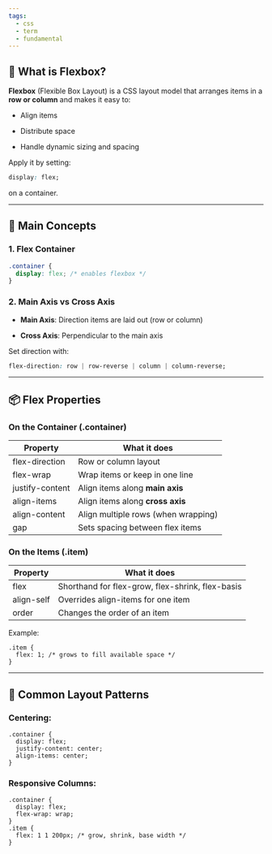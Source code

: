 ```yaml
---
tags:
  - css
  - term
  - fundamental
---
```


## **🧱 What is Flexbox?**

  

**Flexbox** (Flexible Box Layout) is a CSS layout model that arranges items in a **row or column** and makes it easy to:

- Align items
    
- Distribute space
    
- Handle dynamic sizing and spacing
    

  

Apply it by setting:

```css
display: flex;
```

on a container.

---

## **🔑 Main Concepts**

  

### **1. Flex Container**

```css
.container {
  display: flex; /* enables flexbox */
}
```

### **2. Main Axis vs Cross Axis**

- **Main Axis**: Direction items are laid out (row or column)
    
- **Cross Axis**: Perpendicular to the main axis
    

  

Set direction with:

```css 
flex-direction: row | row-reverse | column | column-reverse;
```

  

---

## **📦 Flex Properties**

  

### **On the Container (.container)**

|**Property**|**What it does**|
|---|---|
|flex-direction|Row or column layout|
|flex-wrap|Wrap items or keep in one line|
|justify-content|Align items along **main axis**|
|align-items|Align items along **cross axis**|
|align-content|Align multiple rows (when wrapping)|
|gap|Sets spacing between flex items|


### **On the Items (.item)**


|**Property**|**What it does**|
|---|---|
|flex|Shorthand for flex-grow, flex-shrink, flex-basis|
|align-self|Overrides align-items for one item|
|order|Changes the order of an item|

Example:

```
.item {
  flex: 1; /* grows to fill available space */
}
```

  

---

## **🎨 Common Layout Patterns**

  

### **Centering:**

```
.container {
  display: flex;
  justify-content: center;
  align-items: center;
}
```

### **Responsive Columns:**

```
.container {
  display: flex;
  flex-wrap: wrap;
}
.item {
  flex: 1 1 200px; /* grow, shrink, base width */
}
```